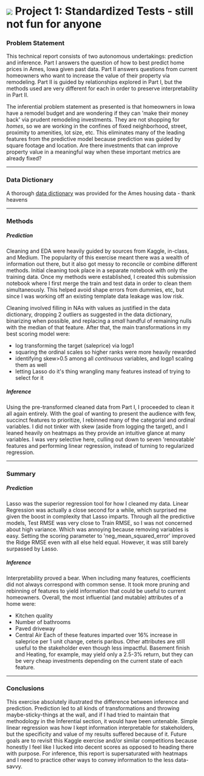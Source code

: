 # ![](https://ga-dash.s3.amazonaws.com/production/assets/logo-9f88ae6c9c3871690e33280fcf557f33.png) Project 1: Standardized Tests - still not fun for anyone

### Problem Statement
This technical report consists of two autonomous undertakings: prediction and inference.  Part I answers the question of how to best predict home prices in Ames, Iowa given past data.  Part II answers questions from current homeowners who want to increase the value of their property via remodeling.  Part II is guided by relationships explored in Part I, but the methods used are very different for each in order to preserve interpretability in Part II.

The inferential problem statement as presented is that homeowners in Iowa have a remodel budget and are wondering if they can 'make their money back' via prudent remodeling investments.  They are not shopping for *homes*, so we are working in the confines of fixed neighborhood, street, proximity to amenities, lot size, etc.  This eliminates many of the leading features from the predictive model because prediction was guided by square footage and location.  Are there investments that can improve property value in a meaningful way when these important metrics are already fixed?

---

### Data Dictionary
A thorough [data dictionary](http://jse.amstat.org/v19n3/decock/DataDocumentation.txt) was provided for the Ames housing data - thank heavens

---

### Methods
##### Prediction
Cleaning and EDA were heavily guided by sources from Kaggle, in-class, and Medium.  The popularity of this exercise meant there was a wealth of information out there, but it also got messy to reconcile or combine different methods.  Initial cleaning took place in a separate notebook with only the training data.  Once my methods were established, I created this submission notebook where I first merge the train and test data in order to clean them simultaneously.  This helped avoid shape errors from dummies, etc, but since I was working off an existing template data leakage was low risk.  

Cleaning involved filling in NAs with values as justified in the data dictionary, dropping 2 outliers as suggested in the data dictionary, binarizing when possible, and replacing a *small* handful of remaining nulls with the median of that feature.  After that, the main transformations in my best scoring model were:
* log transforming the target (saleprice) via logp1
* squaring the ordinal scales so higher ranks were more heavily rewarded
* identifying skew>0.5 among all *continuous* variables, and logp1 scaling them as well
* letting Lasso do it's thing wrangling many features instead of trying to select for it

##### Inference
Using the pre-transformed cleaned data from Part I, I proceeded to clean it all again entirely.  With the goal of wanting to present the audience with few, succinct features to prioritize, I rebinned many of the categorial and ordinal variables.  I did not tinker with skew (aside from logging the target), and I leaned heavily on heatmaps as they provide an intuitive glance at many variables.  I was very selective here, culling out down to seven 'renovatable' features and performing linear regression, instead of turning to regularized regression.

---
### Summary
##### Prediction
Lasso was the superior regression tool for how I cleaned my data.  Linear Regression was actually a close second for a while, which surprised me given the boost in complexity that Lasso imparts.  Through all the predictive models, Test RMSE was very close to Train RMSE, so I was not concerned about high variance.  Which was annoying because removing variables is easy.  Setting the scoring parameter to 'neg_mean_squared_error' improved the Ridge RMSE even with all else held equal.  However, it was still barely surpassed by Lasso.

##### Inference
Interpretability proved a bear.  When including many features, coefficients did not always correspond with common sense.  It took more pruning and rebinning of features to yield information that could be useful to current homeowners.  Overall, the most influential (and mutable) attributes of a home were:
* Kitchen quality
* Number of bathrooms
* Paved driveway
* Central Air
Each of these features imparted over 16% increase in saleprice per 1 unit change, ceteris paribus.  Other attributes are still useful to the stakeholder even though less impactful.  Basement finish and Heating, for example, may yield only a 2.5-3% return, but they can be very cheap investments depending on the current state of each feature.

---
### Conclusions
This exercise absolutely illustrated the difference between inference and prediction.  Prediction led to all kinds of transformations and throwing maybe-sticky-things at the wall, and if I had tried to maintain that methodology in the Inferential section, it would have been untenable.  Simple linear regression was how I kept information interpretable for stakeholders, but the specificity and value of my results suffered because of it.  Future goals are to revisit this Kaggle exercise and/or similar competitions because honestly I feel like I lucked into decent scores as opposed to heading there with purpose.  For inference, this report is supersaturated with heatmaps and I need to practice other ways to convey information to the less data-savvy.